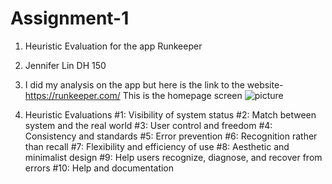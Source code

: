 # Assignment-1
1. Heuristic Evaluation for the app Runkeeper
2. Jennifer Lin DH 150
3. I did my analysis on the app but here is the link to the website- https://runkeeper.com/
This is the homepage screen
![picture](https://jenlin5368.github.io/Assignment-1/home.png)

4. Heuristic Evaluations
#1: Visibility of system status
#2: Match between system and the real world
#3: User control and freedom
#4: Consistency and standards
#5: Error prevention
#6: Recognition rather than recall
#7: Flexibility and efficiency of use
#8: Aesthetic and minimalist design
#9: Help users recognize, diagnose, and recover from errors
#10: Help and documentation
